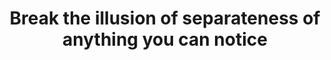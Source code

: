 ---
title: Break the illusion of separateness of anything you can notice
tags: mindfulness self 
---
